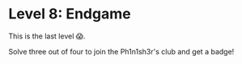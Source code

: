 # Level 8: Endgame

This is the last level 😱.

Solve three out of four to join the Ph1n1sh3r's club and get a badge!
